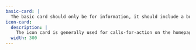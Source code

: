 ```yaml
---
basic-card: |
  The basic card should only be for information, it should include a button, but is never a link itself.
icon-card:
  description: |
    The icon card is generally used for calls-for-action on the homepage or highlights on insides pages.
  width: 300
---
```

